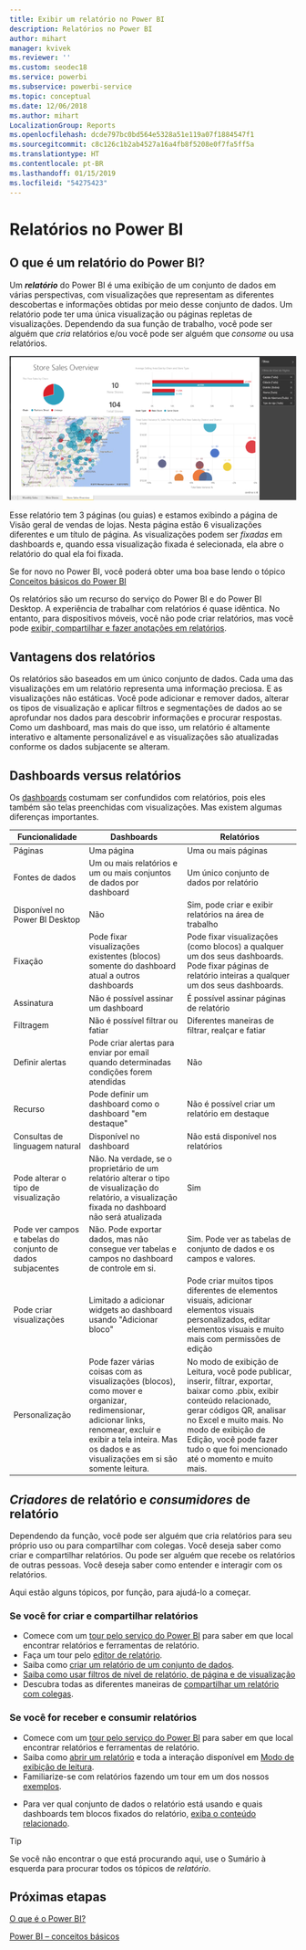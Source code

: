 ```yaml
---
title: Exibir um relatório no Power BI
description: Relatórios no Power BI
author: mihart
manager: kvivek
ms.reviewer: ''
ms.custom: seodec18
ms.service: powerbi
ms.subservice: powerbi-service
ms.topic: conceptual
ms.date: 12/06/2018
ms.author: mihart
LocalizationGroup: Reports
ms.openlocfilehash: dcde797bc0bd564e5328a51e119a07f1884547f1
ms.sourcegitcommit: c8c126c1b2ab4527a16a4fb8f5208e0f7fa5ff5a
ms.translationtype: HT
ms.contentlocale: pt-BR
ms.lasthandoff: 01/15/2019
ms.locfileid: "54275423"
---
```

# <a name="reports-in-power-bi"></a>Relatórios no Power BI
## <a name="what-is-a-power-bi-report"></a>O que é um relatório do Power BI?
Um ***relatório*** do Power BI é uma exibição de um conjunto de dados em várias perspectivas, com visualizações que representam as diferentes descobertas e informações obtidas por meio desse conjunto de dados.  Um relatório pode ter uma única visualização ou páginas repletas de visualizações. Dependendo da sua função de trabalho, você pode ser alguém que *cria* relatórios e/ou você pode ser alguém que *consome* ou usa relatórios.

![página de relatório](./media/end-user-reports/reportview.png)

Esse relatório tem 3 páginas (ou guias) e estamos exibindo a página de Visão geral de vendas de lojas. Nesta página estão 6 visualizações diferentes e um título de página. As visualizações podem ser *fixadas* em dashboards e, quando essa visualização fixada é selecionada, ela abre o relatório do qual ela foi fixada.

Se for novo no Power BI, você poderá obter uma boa base lendo o tópico [Conceitos básicos do Power BI](end-user-basic-concepts.md)

Os relatórios são um recurso do serviço do Power BI e do Power BI Desktop. A experiência de trabalhar com relatórios é quase idêntica. No entanto, para dispositivos móveis, você não pode criar relatórios, mas você pode [exibir, compartilhar e fazer anotações em relatórios](mobile/mobile-reports-in-the-mobile-apps.md).

## <a name="advantages-of-reports"></a>Vantagens dos relatórios
Os relatórios são baseados em um único conjunto de dados. Cada uma das visualizações em um relatório representa uma informação preciosa. E as visualizações não estáticas. Você pode adicionar e remover dados, alterar os tipos de visualização e aplicar filtros e segmentações de dados ao se aprofundar nos dados para descobrir informações e procurar respostas. Como um dashboard, mas mais do que isso, um relatório é altamente interativo e altamente personalizável e as visualizações são atualizadas conforme os dados subjacente se alteram.

## <a name="dashboards-versus-reports"></a>Dashboards versus relatórios
Os [dashboards](end-user-dashboards.md) costumam ser confundidos com relatórios, pois eles também são telas preenchidas com visualizações. Mas existem algumas diferenças importantes.  

| **Funcionalidade** | **Dashboards** | **Relatórios** |
| --- | --- | --- |
| Páginas |Uma página |Uma ou mais páginas |
| Fontes de dados |Um ou mais relatórios e um ou mais conjuntos de dados por dashboard |Um único conjunto de dados por relatório |
| Disponível no Power BI Desktop |Não |Sim, pode criar e exibir relatórios na área de trabalho |
| Fixação |Pode fixar visualizações existentes (blocos) somente do dashboard atual a outros dashboards |Pode fixar visualizações (como blocos) a qualquer um dos seus dashboards. Pode fixar páginas de relatório inteiras a qualquer um dos seus dashboards. |
| Assinatura |Não é possível assinar um dashboard |É possível assinar páginas de relatório |
| Filtragem |Não é possível filtrar ou fatiar |Diferentes maneiras de filtrar, realçar e fatiar |
| Definir alertas |Pode criar alertas para enviar por email quando determinadas condições forem atendidas |Não |
| Recurso |Pode definir um dashboard como o dashboard "em destaque" |Não é possível criar um relatório em destaque |
| Consultas de linguagem natural |Disponível no dashboard |Não está disponível nos relatórios |
| Pode alterar o tipo de visualização |Não. Na verdade, se o proprietário de um relatório alterar o tipo de visualização do relatório, a visualização fixada no dashboard não será atualizada |Sim |
| Pode ver campos e tabelas do conjunto de dados subjacentes |Não. Pode exportar dados, mas não consegue ver tabelas e campos no dashboard de controle em si. |Sim. Pode ver as tabelas de conjunto de dados e os campos e valores. |
| Pode criar visualizações |Limitado a adicionar widgets ao dashboard usando "Adicionar bloco" |Pode criar muitos tipos diferentes de elementos visuais, adicionar elementos visuais personalizados, editar elementos visuais e muito mais com permissões de edição |
| Personalização |Pode fazer várias coisas com as visualizações (blocos), como mover e organizar, redimensionar, adicionar links, renomear, excluir e exibir a tela inteira. Mas os dados e as visualizações em si são somente leitura. |No modo de exibição de Leitura, você pode publicar, inserir, filtrar, exportar, baixar como .pbix, exibir conteúdo relacionado, gerar códigos QR, analisar no Excel e muito mais.  No modo de exibição de Edição, você pode fazer tudo o que foi mencionado até o momento e muito mais. |

## <a name="report-creators-and-report-consumers"></a>***Criadores*** de relatório e ***consumidores*** de relatório
Dependendo da função, você pode ser alguém que cria relatórios para seu próprio uso ou para compartilhar com colegas. Você deseja saber como criar e compartilhar relatórios. Ou pode ser alguém que recebe os relatórios de outras pessoas. Você deseja saber como entender e interagir com os relatórios.

Aqui estão alguns tópicos, por função, para ajudá-lo a começar.

### <a name="if-you-will-be-creating-and-sharing-reports"></a>Se você for criar e compartilhar relatórios
* Comece com um [tour pelo serviço do Power BI](end-user-basic-concepts.md) para saber em que local encontrar relatórios e ferramentas de relatório.
* Faça um tour pelo [editor de relatório](../service-the-report-editor-take-a-tour.md).
* Saiba como [criar um relatório de um conjunto de dados](../service-report-create-new.md).
* [Saiba como usar filtros de nível de relatório, de página e de visualização](end-user-report-filter.md)
* Descubra todas as diferentes maneiras de [compartilhar um relatório com colegas](../service-share-dashboards.md).

### <a name="if-you-will-be-receiving-and-consuming-reports"></a>Se você for receber e consumir relatórios
* Comece com um [tour pelo serviço do Power BI](end-user-basic-concepts.md) para saber em que local encontrar relatórios e ferramentas de relatório.
* Saiba como [abrir um relatório](end-user-report-open.md) e toda a interação disponível em [Modo de exibição de leitura](end-user-reading-view.md).
* Familiarize-se com relatórios fazendo um tour em um dos nossos [exemplos](../sample-tutorial-connect-to-the-samples.md).  
<!--* Don't need the report any more? You can [remove it](../service-delete.md).-->
* Para ver qual conjunto de dados o relatório está usando e quais dashboards tem blocos fixados do relatório, [exiba o conteúdo relacionado](end-user-related.md).

> [!TIP]
> Se você não encontrar o que está procurando aqui, use o Sumário à esquerda para procurar todos os tópicos de *relatório*.
> 
> 

## <a name="next-steps"></a>Próximas etapas
[O que é o Power BI?](../power-bi-overview.md) 

[Power BI – conceitos básicos](end-user-basic-concepts.md)

